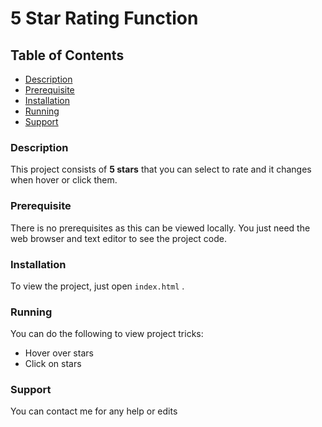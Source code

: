 # 5 Star Rating Function


## Table of Contents

* [Description](#Description)
* [Prerequisite](#Prerequisite)
* [Installation](#Installation)
* [Running](#Running)
* [Support](#Support)



### Description

This project consists of **5 stars** that you can select to rate and it changes when hover or click them.



### Prerequisite

There is no prerequisites as this can be viewed locally.
You just need the web browser and text editor to see the project code.



### Installation

To view the project, just open `index.html` .


### Running

You can do the following to view project tricks:

- Hover over stars
- Click on stars



### Support

You can contact me for any help or edits


